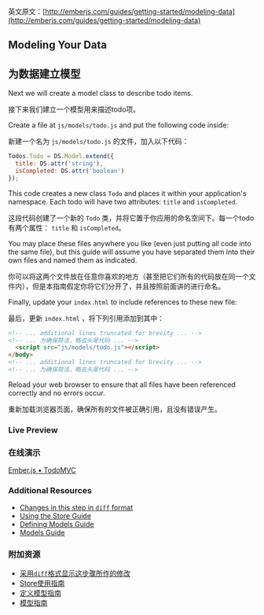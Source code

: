 英文原文：[http://emberjs.com/guides/getting-started/modeling-data](http://emberjs.com/guides/getting-started/modeling-data)

## Modeling Your Data

## 为数据建立模型

Next we will create a model class to describe todo items. 

接下来我们建立一个模型用来描述todo项。

Create a file at `js/models/todo.js` and put the following code inside:

新建一个名为 `js/models/todo.js` 的文件，加入以下代码：

```javascript
Todos.Todo = DS.Model.extend({
  title: DS.attr('string'),
  isCompleted: DS.attr('boolean')
});
```

This code creates a new class `Todo` and places it within your application's namespace. Each todo will have two attributes: `title` and `isCompleted`.

这段代码创建了一个新的 `Todo` 类，并将它置于你应用的命名空间下。每一个todo有两个属性： `title` 和 `isCompleted`。

You may place these files anywhere you like (even just putting all code into the same file), but this guide will assume you have separated them into their own files and named them as indicated.

你可以将这两个文件放在任意你喜欢的地方（甚至把它们所有的代码放在同一个文件内），但是本指南假定你将它们分开了，并且按照前面讲的进行命名。

Finally, update your `index.html` to include references to these new file:

最后，更新 `index.html` ，将下列引用添加到其中：

```html
<!-- ... additional lines truncated for brevity ... -->
<!-- ... 为确保简洁，略去头尾代码 ... -->
  <script src="js/models/todo.js"></script>
</body>
<!-- ... additional lines truncated for brevity ... -->
<!-- ... 为确保简洁，略去头尾代码 ... -->
```

Reload your web browser to ensure that all files have been referenced correctly and no errors occur.

重新加载浏览器页面，确保所有的文件被正确引用，且没有错误产生。

### Live Preview
### 在线演示
<a class="jsbin-embed" href="http://jsbin.com/AJoyOGo/1/embed?live">Ember.js • TodoMVC</a><script src="http://static.jsbin.com/js/embed.js"></script>

### Additional Resources

  * [Changes in this step in `diff` format](https://github.com/emberjs/quickstart-code-sample/commit/a1ccdb43df29d316a7729321764c00b8d850fcd1)
  * [Using the Store Guide](/guides/models/using-the-store)
  * [Defining Models Guide](/guides/models/defining-models)
  * [Models Guide](/guides/models)

### 附加资源

  * [采用`diff`格式显示这步骤所作的修改](https://github.com/emberjs/quickstart-code-sample/commit/a1ccdb43df29d316a7729321764c00b8d850fcd1)
  * [Store使用指南](/guides/models/using-the-store)
  * [定义模型指南](/guides/models/defining-models)
  * [模型指南](/guides/models)
